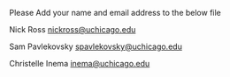 
Please Add your name and email address to the below file

Nick Ross nickross@uchicago.edu

Sam Pavlekovsky spavlekovsky@uchicago.edu

Christelle Inema inema@uchicago.edu
